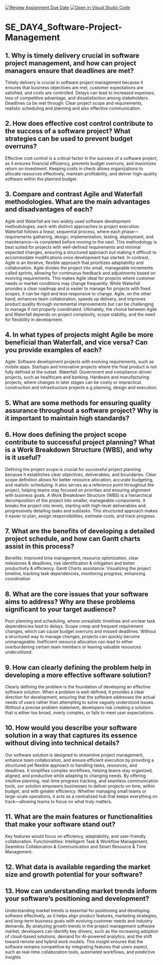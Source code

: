 [![Review Assignment Due Date](https://classroom.github.com/assets/deadline-readme-button-22041afd0340ce965d47ae6ef1cefeee28c7c493a6346c4f15d667ab976d596c.svg)](https://classroom.github.com/a/9pw6JKcu)
[![Open in Visual Studio Code](https://classroom.github.com/assets/open-in-vscode-2e0aaae1b6195c2367325f4f02e2d04e9abb55f0b24a779b69b11b9e10269abc.svg)](https://classroom.github.com/online_ide?assignment_repo_id=18460686&assignment_repo_type=AssignmentRepo)
# SE_DAY4_Software-Project-Management
## 1. Why is timely delivery crucial in software project management, and how can project managers ensure that deadlines are met?
Timely delivery is crucial in software project management because it ensures that business objectives are met, customer expectations are satisfied, and costs are controlled. Delays can lead to increased expenses, loss of competitive advantage, and dissatisfaction among stakeholders.
Deadlines ca be met through: Clear project scope and requirements, realistic scheduling and planning and also effective communication.
## 2. How does effective cost control contribute to the success of a software project? What strategies can be used to prevent budget overruns?
Effective cost control is a critical factor in the success of a software project, as it ensures financial efficiency, prevents budget overruns, and maximizes return on investment. Keeping costs in check allows organizations to allocate resources effectively, maintain profitability, and deliver high-quality software within the planned budget.
## 3. Compare and contrast Agile and Waterfall methodologies. What are the main advantages and disadvantages of each?
Agile and Waterfall are two widely used software development methodologies, each with distinct approaches to project execution. Waterfall follows a linear, sequential process, where each phase—requirements gathering, design, implementation, testing, deployment, and maintenance—is completed before moving to the next. This methodology is best suited for projects with well-defined requirements and minimal expected changes, ensuring a structured approach but making it difficult to accommodate modifications once development has started. In contrast, Agile is an iterative, flexible approach that prioritizes adaptability and collaboration. Agile divides the project into small, manageable increments called sprints, allowing for continuous feedback and adjustments based on evolving requirements. This makes Agile ideal for projects where customer needs or market conditions may change frequently. While Waterfall provides a clear roadmap and is easier to manage for projects with fixed scopes, it can be rigid and less responsive to change. Agile, on the other hand, enhances team collaboration, speeds up delivery, and improves product quality through incremental improvements but can be challenging to manage if not properly coordinated. Ultimately, the choice between Agile and Waterfall depends on project complexity, scope stability, and the need for flexibility in development.
## 4. In what types of projects might Agile be more beneficial than Waterfall, and vice versa? Can you provide examples of each?
Agile: Software development projects with evolving requirements, such as mobile apps. Startups and innovative projects where the final product is not fully defined at the outset.
Waterfall: Government and compliance-driven projects, such as healthcare and banking. Hardware and manufacturing projects, where changes in later stages can be costly or impractical. construction and infrastructure projects e.g planning, design and execution.
## 5. What are some methods for ensuring quality assurance throughout a software project? Why is it important to maintain high standards?
## 6. How does defining the project scope contribute to successful project planning? What is a Work Breakdown Structure (WBS), and why is it useful?
Defining the project scope is crucial for successful project planning because it establishes clear objectives, deliverables, and boundaries. Clear scope definition allows for better resource allocation, accurate budgeting, and realistic scheduling. It also serves as a reference point throughout the project, helping teams stay focused on priorities and ensuring alignment with business goals. 
A Work Breakdown Structure (WBS) is a hierarchical decomposition of the project into smaller, manageable components. It breaks the project into levels, starting with high-level deliverables and progressively detailing tasks and subtasks. This structured approach makes it easier to plan, assign responsibilities, estimate costs, and track progress.
## 7. What are the benefits of developing a detailed project schedule, and how can Gantt charts assist in this process?
Benefits: Improved time management, resource optimization, clear milestones & deadlines, risk identification & mitigation and better productivity & efficiency.
Gantt Charts assistance: Visualizing the project timeline, tracking task dependencies, monitoring progress, enhancing coordination
## 8. What are the core issues that your software aims to address? Why are these problems significant to your target audience?
Poor planning and scheduling, where unrealistic timelines and unclear task dependencies lead to delays.
Scope creep and frequent requirement changes, which can cause budget overruns and missed deadlines. Without a structured way to manage changes, projects can quickly become unmanageable.
Inefficient resource allocation can lead to either overburdening certain team members or leaving valuable resources underutilized.
## 9. How can clearly defining the problem help in developing a more effective software solution?
Clearly defining the problem is the foundation of developing an effective software solution. When a problem is well-defined, it provides a clear direction for development, ensuring that the software addresses the actual needs of users rather than attempting to solve vaguely understood issues. Without a precise problem statement, developers risk creating a solution that is either too broad, overly complex, or fails to meet user expectations.
## 10. How would you describe your software solution in a way that captures its essence without diving into technical details?
Our software solution is designed to streamline project management, enhance team collaboration, and ensure efficient execution by providing a structured yet flexible approach to handling tasks, resources, and deadlines. It simplifies complex workflows, helping teams stay organized, aligned, and productive while adapting to changing needs. By offering intuitive planning, real-time progress tracking, and seamless communication tools, our solution empowers businesses to deliver projects on time, within budget, and with greater efficiency. Whether managing small teams or large-scale operations, it acts as a centralized hub that keeps everything on track—allowing teams to focus on what truly matters.
## 11. What are the main features or functionalities that make your software stand out?
Key features would focus on efficiency, adaptability, and user-friendly collaboration.
Functionalities: Intelligent Task & Workflow Management, Seamless Collaboration & Communication and Smart Resource & Time Management.
## 12. What data is available regarding the market size and growth potential for your software?
## 13. How can understanding market trends inform your software’s positioning and development?
Understanding market trends is essential for positioning and developing software effectively, as it helps align product features, marketing strategies, and long-term business goals with evolving customer needs and industry demands.
By analyzing growth trends in the project management software market, developers can identify key drivers, such as the increasing adoption of cloud-based solutions, demand for AI-powered analytics, and the shift toward remote and hybrid work models. This insight ensures that the software remains competitive by integrating features that users expect, such as real-time collaboration tools, automated workflows, and predictive insights
